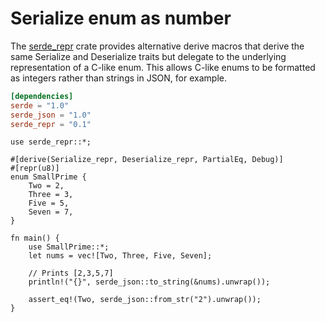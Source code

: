 # Serialize enum as number

The [serde\_repr] crate provides alternative derive macros that derive the same
Serialize and Deserialize traits but delegate to the underlying representation
of a C-like enum. This allows C-like enums to be formatted as integers rather
than strings in JSON, for example.

[serde\_repr]: https://github.com/dtolnay/serde-repr

```toml
[dependencies]
serde = "1.0"
serde_json = "1.0"
serde_repr = "0.1"
```

```rust,noplayground
use serde_repr::*;

#[derive(Serialize_repr, Deserialize_repr, PartialEq, Debug)]
#[repr(u8)]
enum SmallPrime {
    Two = 2,
    Three = 3,
    Five = 5,
    Seven = 7,
}

fn main() {
    use SmallPrime::*;
    let nums = vec![Two, Three, Five, Seven];

    // Prints [2,3,5,7]
    println!("{}", serde_json::to_string(&nums).unwrap());

    assert_eq!(Two, serde_json::from_str("2").unwrap());
}
```
